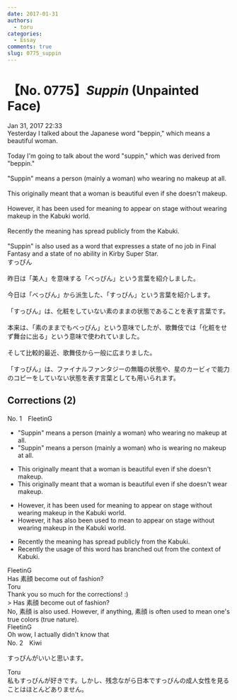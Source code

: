 ```yaml
---
date: 2017-01-31
authors:
  - toru
categories:
  - Essay
comments: true
slug: 0775_suppin
---
```


# 【No. 0775】<strong><em>Suppin</strong></em> (Unpainted Face)
<div class="date">Jan 31, 2017 22:33</div>
<div id="post"><div id="body_show_ori">
Yesterday I talked about the Japanese word "beppin," which means a beautiful woman.<br/><br/>Today I'm going to talk about the word "suppin," which was derived from "beppin."<br/><br/>"Suppin" means a person (mainly a woman) who wearing no makeup at all.<br/><br/>This originally meant that a woman is beautiful even if she doesn't makeup.<br/><br/>However, it has been used for meaning to appear on stage without wearing makeup in the Kabuki world.<br/><br/>Recently the meaning has spread publicly from the Kabuki.<br/><br/>"Suppin" is also used as a word that expresses a state of no job in Final Fantasy and a state of no ability in Kirby Super Star. 
</div></div>

<!-- more -->

<div id="post_ja"><div id="body_show_mo">
すっぴん<br/><br/>昨日は「美人」を意味する「べっぴん」という言葉を紹介しました。<br/><br/>今日は「べっぴん」から派生した、「すっぴん」という言葉を紹介します。<br/><br/>「すっぴん」は、化粧をしていない素のままの状態であることを表す言葉です。<br/><br/>本来は、「素のままでもべっぴん」という意味でしたが、歌舞伎では「化粧をせず舞台に出る」という意味で使われていました。<br/><br/>そして比較的最近、歌舞伎から一般に広まりました。<br/><br/>「すっぴん」は、ファイナルファンタジーの無職の状態や、星のカービィで能力のコピーをしていない状態を表す言葉としても用いられます。
</div></div>

## Corrections (2)
<div id="block"><div class="first_name"> No. 1　<span class="just_name">FleetinG</span></div><div id="block2">
<ul class="correction_field">
<li class="incorrect">"Suppin" means a person (mainly a woman) who wearing no makeup at all.</li>
<li class="corrected correct">
"Suppin" means a person (mainly a woman) who <span class="f_red">is </span>wearing no makeup at all.
</li>
</ul>
<ul class="correction_field">
<li class="incorrect">This originally meant that a woman is beautiful even if she doesn't makeup.</li>
<li class="corrected correct">
This originally meant that a woman is beautiful even if she doesn't <span class="f_blue">wear </span>makeup.
</li>
</ul>
<ul class="correction_field">
<li class="incorrect">However, it has been used for meaning to appear on stage without wearing makeup in the Kabuki world.</li>
<li class="corrected correct">
However, it has <span class="f_blue">also </span>been used <span class="f_red">to mean</span> to appear on stage without wearing makeup in the Kabuki world.
</li>
</ul>
<ul class="correction_field">
<li class="incorrect">Recently the meaning has spread publicly from the Kabuki.</li>
<li class="corrected correct">
Recently the <span class="f_blue">usage of this word has branched out from the</span> <span class="f_blue">context of</span> Kabuki.
</li>
</ul>
</div><div class="name"><span class="just_name">FleetinG</span><br>
Has 素顔 become out of fashion?
</div>
<div class="name"><span class="just_name">Toru</span><br>
Thank you so much for the corrections! :)<br/>&gt; Has 素顔 become out of fashion?<br/>No, 素顔 is also used. However, if anything, 素顔 is often used to mean one's true colors (true nature).
</div>
<div class="name"><span class="just_name">FleetinG</span><br>
Oh wow, I actually didn't know that
</div>
</div>
<div id="block"><div class="first_name"> No. 2　<span class="just_name">Kiwi</span></div><div id="block2">
<p class="comment_small">
 すっぴんがいいと思います。
</p>

</div><div class="name"><span class="just_name">Toru</span><br>
私もすっぴんが好きです。しかし、残念ながら日本ですっぴんの成人女性を見ることはほとんどありません。
</div>
</div>
